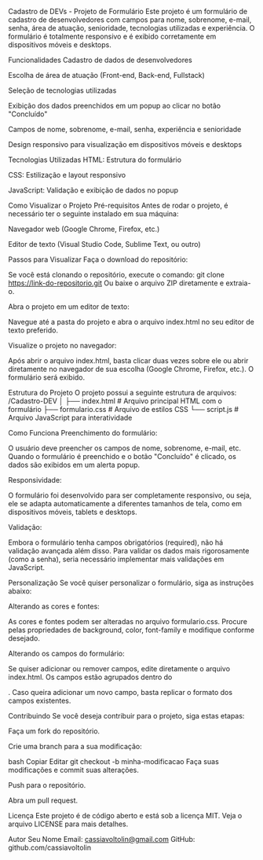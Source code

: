 Cadastro de DEVs - Projeto de Formulário
Este projeto é um formulário de cadastro de desenvolvedores com campos para nome, sobrenome, e-mail, senha, área de atuação, senioridade, tecnologias utilizadas e experiência. O formulário é totalmente responsivo e é exibido corretamente em dispositivos móveis e desktops.

Funcionalidades
Cadastro de dados de desenvolvedores

Escolha de área de atuação (Front-end, Back-end, Fullstack)

Seleção de tecnologias utilizadas

Exibição dos dados preenchidos em um popup ao clicar no botão "Concluído"

Campos de nome, sobrenome, e-mail, senha, experiência e senioridade

Design responsivo para visualização em dispositivos móveis e desktops

Tecnologias Utilizadas
HTML: Estrutura do formulário

CSS: Estilização e layout responsivo

JavaScript: Validação e exibição de dados no popup

Como Visualizar o Projeto
Pré-requisitos
Antes de rodar o projeto, é necessário ter o seguinte instalado em sua máquina:

Navegador web (Google Chrome, Firefox, etc.)

Editor de texto (Visual Studio Code, Sublime Text, ou outro)

Passos para Visualizar
Faça o download do repositório:

Se você está clonando o repositório, execute o comando:
git clone https://link-do-repositorio.git
Ou baixe o arquivo ZIP diretamente e extraia-o.

Abra o projeto em um editor de texto:

Navegue até a pasta do projeto e abra o arquivo index.html no seu editor de texto preferido.

Visualize o projeto no navegador:

Após abrir o arquivo index.html, basta clicar duas vezes sobre ele ou abrir diretamente no navegador de sua escolha (Google Chrome, Firefox, etc.). O formulário será exibido.

Estrutura do Projeto
O projeto possui a seguinte estrutura de arquivos:
/Cadastro-DEV
│
├── index.html            # Arquivo principal HTML com o formulário
├── formulario.css        # Arquivo de estilos CSS
└── script.js             # Arquivo JavaScript para interatividade

Como Funciona
Preenchimento do formulário:

O usuário deve preencher os campos de nome, sobrenome, e-mail, etc. Quando o formulário é preenchido e o botão "Concluído" é clicado, os dados são exibidos em um alerta popup.

Responsividade:

O formulário foi desenvolvido para ser completamente responsivo, ou seja, ele se adapta automaticamente a diferentes tamanhos de tela, como em dispositivos móveis, tablets e desktops.

Validação:

Embora o formulário tenha campos obrigatórios (required), não há validação avançada além disso. Para validar os dados mais rigorosamente (como a senha), seria necessário implementar mais validações em JavaScript.

Personalização
Se você quiser personalizar o formulário, siga as instruções abaixo:

Alterando as cores e fontes:

As cores e fontes podem ser alteradas no arquivo formulario.css. Procure pelas propriedades de background, color, font-family e modifique conforme desejado.

Alterando os campos do formulário:

Se quiser adicionar ou remover campos, edite diretamente o arquivo index.html. Os campos estão agrupados dentro do <form>. Caso queira adicionar um novo campo, basta replicar o formato dos campos existentes.

Contribuindo
Se você deseja contribuir para o projeto, siga estas etapas:

Faça um fork do repositório.

Crie uma branch para a sua modificação:

bash
Copiar
Editar
git checkout -b minha-modificacao
Faça suas modificações e commit suas alterações.

Push para o repositório.

Abra um pull request.

Licença
Este projeto é de código aberto e está sob a licença MIT. Veja o arquivo LICENSE para mais detalhes.

Autor
Seu Nome
Email: cassiavoltolin@gmail.com
GitHub: github.com/cassiavoltolin
